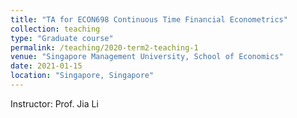 ```yaml
---
title: "TA for ECON698 Continuous Time Financial Econometrics"
collection: teaching
type: "Graduate course"
permalink: /teaching/2020-term2-teaching-1
venue: "Singapore Management University, School of Economics"
date: 2021-01-15
location: "Singapore, Singapore"
---
```


Instructor: Prof. Jia Li
